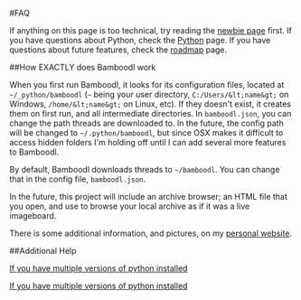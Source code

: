 
#FAQ

If anything on this page is too technical, try reading the [newbie page](blob/master/faq_neophytes.md#help) first. If you have questions about Python, check the [Python](blob/master/faq_python.md#python) page. If you have questions about future features, check the [roadmap](blob/master/faq_roadmap.md#roadmap) page.

##How EXACTLY does Bamboodl work

When you first run Bamboodl, it looks for its configuration files, located at `~/_python/bamboodl` (`~` being your user directory, `C:/Users/&lt;name&gt;` on Windows, `/home/&lt;name&gt;` on Linux, etc). If they doesn't exist, it creates them on first run, and all intermediate directories. In `bamboodl.json`, you can change the path threads are downloaded to. In the future, the config path will be changed to `~/.python/bamboodl`, but since OSX makes it difficult to access hidden folders I'm holding off until I can add several more features to Bamboodl.

By default, Bamboodl downloads threads to `~/bamboodl`. You can change that in the config file, `bamboodl.json`.

In the future, this project will include an archive browser; an HTML file that you open, and use to browse your local archive as if it was a live imageboard.

There is some additional information, and pictures, on my [personal website](http://daniel.tadeuszow.com/index.html#/projects/bamboodl).

##Additional Help

[If you have multiple versions of python installed](blob/master/faq_python.md#running-bamboodl-with-multiple-versions-of-python-installed)

[If you have multiple versions of python installed](blob/master/faq_python.md#running-bamboodl-with-multiple-versions-of-python-installed)
